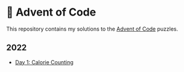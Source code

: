 # 🎄 Advent of Code

This repository contains my solutions to the [Advent of Code](https://adventofcode.com/) puzzles.

## 2022

-   [Day 1: Calorie Counting](./2022/1/)

